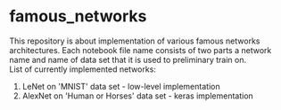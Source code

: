 # famous_networks
This repository is about implementation of various famous networks architectures. Each notebook file name consists of two parts a network name and name of data set that it is used to preliminary train on.  
List of currently implemented networks:  
1. LeNet on 'MNIST' data set - low-level implementation  
2. AlexNet on 'Human or Horses' data set - keras implementation  
